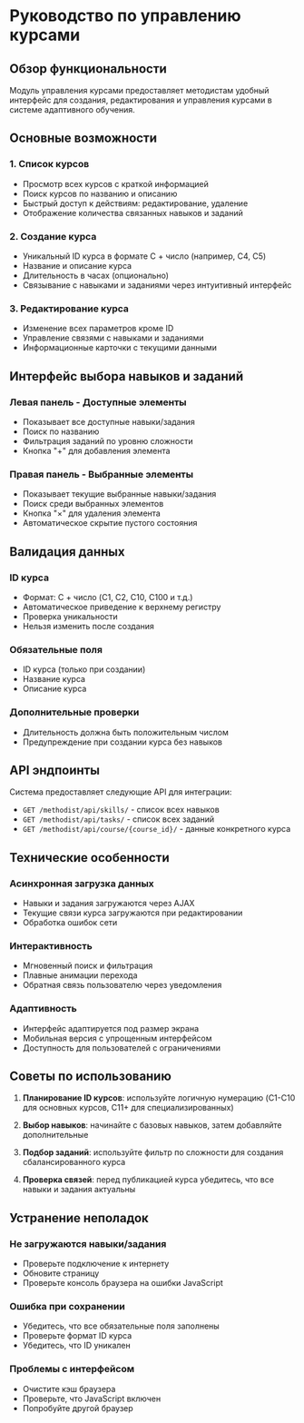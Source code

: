 # Руководство по управлению курсами

## Обзор функциональности

Модуль управления курсами предоставляет методистам удобный интерфейс для создания, редактирования и управления курсами в системе адаптивного обучения.

## Основные возможности

### 1. Список курсов
- Просмотр всех курсов с краткой информацией
- Поиск курсов по названию и описанию
- Быстрый доступ к действиям: редактирование, удаление
- Отображение количества связанных навыков и заданий

### 2. Создание курса
- Уникальный ID курса в формате C + число (например, C4, C5)
- Название и описание курса
- Длительность в часах (опционально)
- Связывание с навыками и заданиями через интуитивный интерфейс

### 3. Редактирование курса
- Изменение всех параметров кроме ID
- Управление связями с навыками и заданиями
- Информационные карточки с текущими данными

## Интерфейс выбора навыков и заданий

### Левая панель - Доступные элементы
- Показывает все доступные навыки/задания
- Поиск по названию
- Фильтрация заданий по уровню сложности
- Кнопка "+" для добавления элемента

### Правая панель - Выбранные элементы
- Показывает текущие выбранные навыки/задания
- Поиск среди выбранных элементов
- Кнопка "×" для удаления элемента
- Автоматическое скрытие пустого состояния

## Валидация данных

### ID курса
- Формат: C + число (C1, C2, C10, C100 и т.д.)
- Автоматическое приведение к верхнему регистру
- Проверка уникальности
- Нельзя изменить после создания

### Обязательные поля
- ID курса (только при создании)
- Название курса
- Описание курса

### Дополнительные проверки
- Длительность должна быть положительным числом
- Предупреждение при создании курса без навыков

## API эндпоинты

Система предоставляет следующие API для интеграции:

- `GET /methodist/api/skills/` - список всех навыков
- `GET /methodist/api/tasks/` - список всех заданий
- `GET /methodist/api/course/{course_id}/` - данные конкретного курса

## Технические особенности

### Асинхронная загрузка данных
- Навыки и задания загружаются через AJAX
- Текущие связи курса загружаются при редактировании
- Обработка ошибок сети

### Интерактивность
- Мгновенный поиск и фильтрация
- Плавные анимации перехода
- Обратная связь пользователю через уведомления

### Адаптивность
- Интерфейс адаптируется под размер экрана
- Мобильная версия с упрощенным интерфейсом
- Доступность для пользователей с ограничениями

## Советы по использованию

1. **Планирование ID курсов**: используйте логичную нумерацию (C1-C10 для основных курсов, C11+ для специализированных)

2. **Выбор навыков**: начинайте с базовых навыков, затем добавляйте дополнительные

3. **Подбор заданий**: используйте фильтр по сложности для создания сбалансированного курса

4. **Проверка связей**: перед публикацией курса убедитесь, что все навыки и задания актуальны

## Устранение неполадок

### Не загружаются навыки/задания
- Проверьте подключение к интернету
- Обновите страницу
- Проверьте консоль браузера на ошибки JavaScript

### Ошибка при сохранении
- Убедитесь, что все обязательные поля заполнены
- Проверьте формат ID курса
- Убедитесь, что ID уникален

### Проблемы с интерфейсом
- Очистите кэш браузера
- Проверьте, что JavaScript включен
- Попробуйте другой браузер
